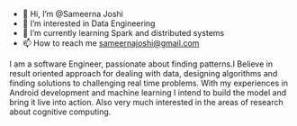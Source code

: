 - 👋 Hi, I’m @Sameerna Joshi
- 👀 I’m interested in Data Engineering 
- 🌱 I’m currently learning Spark and distributed systems
- 📫 How to reach me sameernajoshi@gmail.com

I am a software Engineer, passionate about finding patterns.I Believe in result oriented approach for dealing with data, designing algorithms and finding solutions to challenging real time problems. With my experiences in Android development and machine learning I intend to build the model and bring it live into action. Also very much interested in the areas of research about cognitive computing. 
<!---
Sameerna/Sameerna is a ✨ special ✨ repository because its `README.md` (this file) appears on your GitHub profile.
You can click the Preview link to take a look at your changes.
--->

